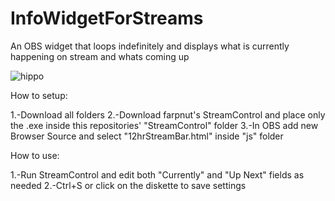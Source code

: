 # InfoWidgetForStreams

An OBS widget that loops indefinitely and displays what is currently happening on stream and whats coming up

![hippo](https://media3.giphy.com/media/aUovxH8Vf9qDu/giphy.gif)

How to setup:

1.-Download all folders
2.-Download farpnut's StreamControl and place only the .exe inside this repositories' "StreamControl" folder
3.-In OBS add new Browser Source and select "12hrStreamBar.html" inside "js" folder

How to use:

1.-Run StreamControl and edit both "Currently" and "Up Next" fields as needed
2.-Ctrl+S or click on the diskette to save settings

